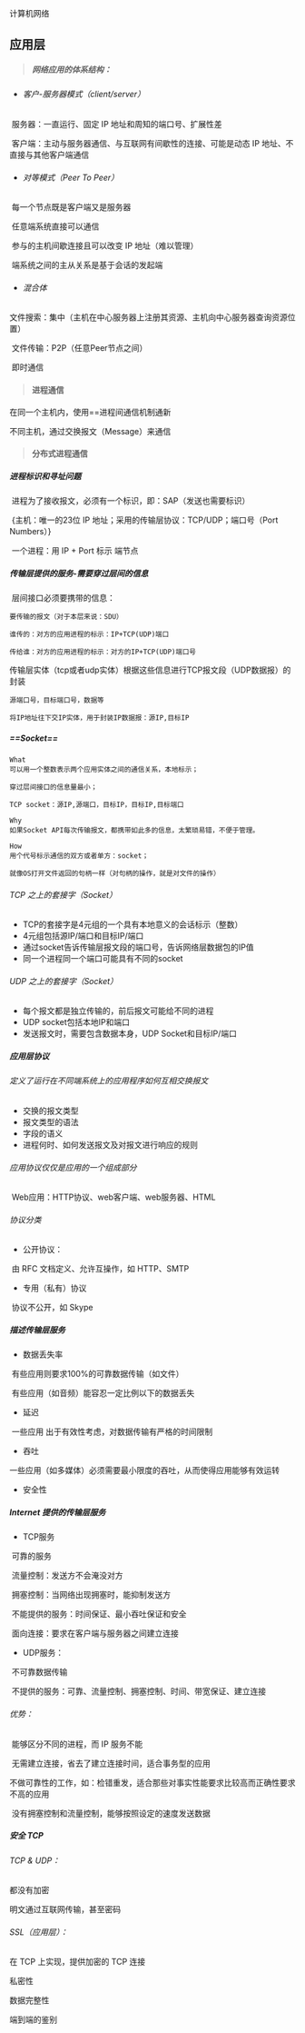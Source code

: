 计算机网络

## 应用层

> ##### 网络应用的体系结构：

- ###### 客户-服务器模式（client/server）

​		服务器：一直运行、固定 IP 地址和周知的端口号、扩展性差

​		客户端：主动与服务器通信、与互联网有间歇性的连接、可能是动态 IP 地址、不直接与其他客户端通信	

- ###### 对等模式（Peer To Peer）

​		每一个节点既是客户端又是服务器

​		任意端系统直接可以通信

​		参与的主机间歇连接且可以改变 IP 地址（难以管理）

​		端系统之间的主从关系是基于会话的发起端			

- ###### 混合体

​		文件搜索：集中（主机在中心服务器上注册其资源、主机向中心服务器查询资源位置）

​		文件传输：P2P（任意Peer节点之间）

​		即时通信

> #### 进程通信

 ​在同一个主机内，使用==进程间通信机制通新

不同主机，通过交换报文（Message）来通信

> #### 分布式进程通信

##### 进程标识和寻址问题

​	进程为了接收报文，必须有一个标识，即：SAP（发送也需要标识）

​	{主机：唯一的23位 IP 地址；采用的传输层协议：TCP/UDP；端口号（Port Numbers）}

​	一个进程：用 IP + Port 标示 端节点

##### 传输层提供的服务-需要穿过层间的信息

​	层间接口必须要携带的信息：

```
要传输的报文（对于本层来说：SDU）

谁传的：对方的应用进程的标示：IP+TCP(UDP)端口

传给谁：对方的应用进程的标示：对方的IP+TCP(UDP)端口号
```

​	传输层实体（tcp或者udp实体）根据这些信息进行TCP报文段（UDP数据报）的封装

```
源端口号，目标端口号，数据等

将IP地址往下交IP实体，用于封装IP数据报：源IP,目标IP
```

##### ==Socket==

```
What
可以用一个整数表示两个应用实体之间的通信关系，本地标示；

穿过层间接口的信息量最小；

TCP socket：源IP,源端口，目标IP，目标IP,目标端口

Why
如果Socket API每次传输报文，都携带如此多的信息，太繁琐易错，不便于管理。

How
用个代号标示通信的双方或者单方：socket；

就像OS打开文件返回的句柄一样（对句柄的操作，就是对文件的操作）
```

###### TCP 之上的套接字（Socket）

- TCP的套接字是4元组的一个具有本地意义的会话标示（整数）
- 4元组包括源IP/端口和目标IP/端口
- 通过socket告诉传输层报文段的端口号，告诉网络层数据包的IP值
- 同一个进程同一个端口可能具有不同的socket

###### UDP 之上的套接字（Socket）

- 每个报文都是独立传输的，前后报文可能给不同的进程
- UDP socket包括本地IP和端口
- 发送报文时，需要包含数据本身，UDP Socket和目标IP/端口

##### 应用层协议

###### 定义了运行在不同端系统上的应用程序如何互相交换报文

- 交换的报文类型
- 报文类型的语法
- 字段的语义
- 进程何时、如何发送报文及对报文进行响应的规则

###### 应用协议仅仅是应用的一个组成部分

​	Web应用：HTTP协议、web客户端、web服务器、HTML

###### 协议分类

- 公开协议：

​	由 RFC 文档定义、允许互操作，如 HTTP、SMTP

- 专用（私有）协议

​	协议不公开，如 Skype

##### 描述传输层服务

- 数据丢失率

​	有些应用则要求100%的可靠数据传输（如文件）

​	有些应用（如音频）能容忍一定比例以下的数据丢失

- 延迟

​	一些应用 出于有效性考虑，对数据传输有严格的时间限制

- 吞吐

​	一些应用（如多媒体）必须需要最小限度的吞吐，从而使得应用能够有效运转	

- 安全性

##### Internet 提供的传输层服务

- TCP服务

​	可靠的服务

​	流量控制：发送方不会淹没对方

​	拥塞控制：当网络出现拥塞时，能抑制发送方

​	不能提供的服务：时间保证、最小吞吐保证和安全

​	面向连接：要求在客户端与服务器之间建立连接

- UDP服务：

​	不可靠数据传输

​	不提供的服务：可靠、流量控制、拥塞控制、时间、带宽保证、建立连接

###### 	优势：

​	能够区分不同的进程，而 IP 服务不能

​	无需建立连接，省去了建立连接时间，适合事务型的应用

​	不做可靠性的工作，如：检错重发，适合那些对事实性能要求比较高而正确性要求不高的应用

​	没有拥塞控制和流量控制，能够按照设定的速度发送数据

##### 安全 TCP

###### TCP & UDP：

都没有加密

明文通过互联网传输，甚至密码

###### SSL（应用层）：

在 TCP 上实现，提供加密的 TCP 连接

私密性

数据完整性

端到端的鉴别

